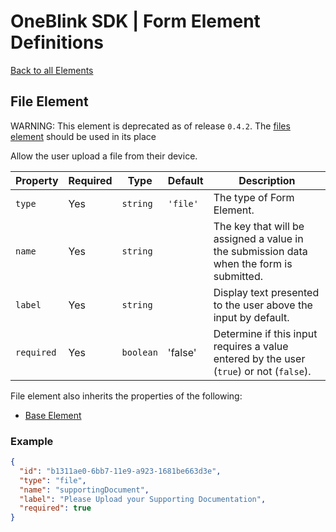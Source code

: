 # OneBlink SDK | Form Element Definitions

[Back to all Elements](./README.md)

## File Element

WARNING: This element is deprecated as of release `0.4.2`. The [files element](./files.md) should be used in its place

Allow the user upload a file from their device.

| Property   | Required | Type      | Default  | Description                                                                              |
| ---------- | -------- | --------- | -------- | ---------------------------------------------------------------------------------------- |
| `type`     | Yes      | `string`  | `'file'` | The type of Form Element.                                                                |
| `name`     | Yes      | `string`  |          | The key that will be assigned a value in the submission data when the form is submitted. |
| `label`    | Yes      | `string`  |          | Display text presented to the user above the input by default.                           |
| `required` | Yes      | `boolean` | 'false'  | Determine if this input requires a value entered by the user (`true`) or not (`false`).  |

File element also inherits the properties of the following:

- [Base Element](./base-element.md)

### Example

```JSON
{
  "id": "b1311ae0-6bb7-11e9-a923-1681be663d3e",
  "type": "file",
  "name": "supportingDocument",
  "label": "Please Upload your Supporting Documentation",
  "required": true
}
```
